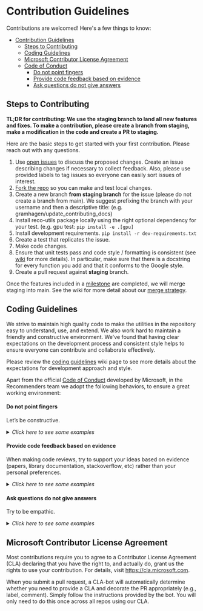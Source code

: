 # Contribution Guidelines

Contributions are welcomed! Here's a few things to know:

- [Contribution Guidelines](#contribution-guidelines)
  - [Steps to Contributing](#steps-to-contributing)
  - [Coding Guidelines](#coding-guidelines)
  - [Microsoft Contributor License Agreement](#microsoft-contributor-license-agreement)
  - [Code of Conduct](#code-of-conduct)
      - [Do not point fingers](#do-not-point-fingers)
      - [Provide code feedback based on evidence](#provide-code-feedback-based-on-evidence)
      - [Ask questions do not give answers](#ask-questions-do-not-give-answers)

## Steps to Contributing

**TL;DR for contributing: We use the staging branch to land all new features and fixes. To make a contribution, please create a branch from staging, make a modification in the code and create a PR to staging.** 

Here are the basic steps to get started with your first contribution. Please reach out with any questions.
1. Use [open issues](https://github.com/Microsoft/Recommenders/issues) to discuss the proposed changes. Create an issue describing changes if necessary to collect feedback. Also, please use provided labels to tag issues so everyone can easily sort issues of interest.
2. [Fork the repo](https://help.github.com/articles/fork-a-repo/) so you can make and test local changes.
3. Create a new branch **from staging branch** for the issue (please do not create a branch from main). We suggest prefixing the branch with your username and then a descriptive title: (e.g. gramhagen/update_contributing_docs)
4. Install reco-utils package locally using the right optional dependency for your test. (e.g. gpu test: `pip install -e .[gpu]`
5. Install development requirements. `pip install -r dev-requirements.txt`
6. Create a test that replicates the issue.
7. Make code changes.
8. Ensure that unit tests pass and code style / formatting is consistent (see [wiki](https://github.com/Microsoft/Recommenders/wiki/Coding-Guidelines#python-and-docstrings-style) for more details). In particular, make sure that there is a docstring for every function you add and that it conforms to the Google style. 
9. Create a pull request against **staging** branch.

Once the features included in a [milestone](https://github.com/microsoft/recommenders/milestones) are completed, we will merge staging into main. See the wiki for more detail about our [merge strategy](https://github.com/microsoft/recommenders/wiki/Strategy-to-merge-the-code-to-main-branch).

## Coding Guidelines

We strive to maintain high quality code to make the utilities in the repository easy to understand, use, and extend. We also work hard to maintain a friendly and constructive environment. We've found that having clear expectations on the development process and consistent style helps to ensure everyone can contribute and collaborate effectively.

Please review the [coding guidelines](https://github.com/Microsoft/Recommenders/wiki/Coding-Guidelines) wiki page to see more details about the expectations for development approach and style.

Apart from the official [Code of Conduct](CODE_OF_CONDUCT.md) developed by Microsoft, in the Recommenders team we adopt the following behaviors, to ensure a great working environment:

#### Do not point fingers
Let’s be constructive.

<details>
<summary><em>Click here to see some examples</em></summary>

"This method is missing docstrings" instead of "YOU forgot to put docstrings".

</details>

#### Provide code feedback based on evidence 

When making code reviews, try to support your ideas based on evidence (papers, library documentation, stackoverflow, etc) rather than your personal preferences. 

<details>
<summary><em>Click here to see some examples</em></summary>

"When reviewing this code, I saw that the Python implementation the metrics are based on classes, however, [scikit-learn](https://scikit-learn.org/stable/modules/classes.html#sklearn-metrics-metrics) and [tensorflow](https://www.tensorflow.org/api_docs/python/tf/metrics) use functions. We should follow the standard in the industry."

</details>

#### Ask questions do not give answers
Try to be empathic. 

<details>
<summary><em>Click here to see some examples</em></summary>

* Would it make more sense if ...?
* Have you considered this ... ?

</details>

## Microsoft Contributor License Agreement

Most contributions require you to agree to a Contributor License Agreement (CLA) declaring that you have the right to, and actually do, grant us the rights to use your contribution. For details, visit https://cla.microsoft.com.

When you submit a pull request, a CLA-bot will automatically determine whether you need to provide a CLA and decorate the PR appropriately (e.g., label, comment). Simply follow the instructions provided by the bot. You will only need to do this once across all repos using our CLA.
